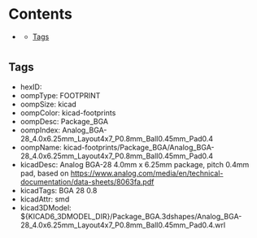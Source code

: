 



Contents
========

* [](#)
	* [Tags](#tags)

# 

## Tags

- hexID: 
- oompType: FOOTPRINT
- oompSize: kicad
- oompColor: kicad-footprints
- oompDesc: Package_BGA
- oompIndex: Analog_BGA-28_4.0x6.25mm_Layout4x7_P0.8mm_Ball0.45mm_Pad0.4
- oompName: kicad-footprints/Package_BGA/Analog_BGA-28_4.0x6.25mm_Layout4x7_P0.8mm_Ball0.45mm_Pad0.4
- kicadDesc: Analog BGA-28 4.0mm x 6.25mm package, pitch 0.4mm pad, based on https://www.analog.com/media/en/technical-documentation/data-sheets/8063fa.pdf
- kicadTags: BGA 28 0.8
- kicadAttr: smd
- kicad3DModel: ${KICAD6_3DMODEL_DIR}/Package_BGA.3dshapes/Analog_BGA-28_4.0x6.25mm_Layout4x7_P0.8mm_Ball0.45mm_Pad0.4.wrl

